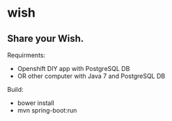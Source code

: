 wish
====
Share your Wish.
----
Requirments:
- Openshift DIY app with PostgreSQL DB
- OR other computer with Java 7 and PostgreSQL DB

Build:
- bower install
- mvn spring-boot:run
